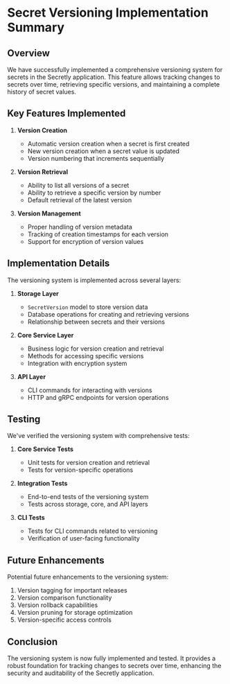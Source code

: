 # Secret Versioning Implementation Summary

## Overview

We have successfully implemented a comprehensive versioning system for secrets in the Secretly application. This feature allows tracking changes to secrets over time, retrieving specific versions, and maintaining a complete history of secret values.

## Key Features Implemented

1. **Version Creation**
   - Automatic version creation when a secret is first created
   - New version creation when a secret value is updated
   - Version numbering that increments sequentially

2. **Version Retrieval**
   - Ability to list all versions of a secret
   - Ability to retrieve a specific version by number
   - Default retrieval of the latest version

3. **Version Management**
   - Proper handling of version metadata
   - Tracking of creation timestamps for each version
   - Support for encryption of version values

## Implementation Details

The versioning system is implemented across several layers:

1. **Storage Layer**
   - `SecretVersion` model to store version data
   - Database operations for creating and retrieving versions
   - Relationship between secrets and their versions

2. **Core Service Layer**
   - Business logic for version creation and retrieval
   - Methods for accessing specific versions
   - Integration with encryption system

3. **API Layer**
   - CLI commands for interacting with versions
   - HTTP and gRPC endpoints for version operations

## Testing

We've verified the versioning system with comprehensive tests:

1. **Core Service Tests**
   - Unit tests for version creation and retrieval
   - Tests for version-specific operations

2. **Integration Tests**
   - End-to-end tests of the versioning system
   - Tests across storage, core, and API layers

3. **CLI Tests**
   - Tests for CLI commands related to versioning
   - Verification of user-facing functionality

## Future Enhancements

Potential future enhancements to the versioning system:

1. Version tagging for important releases
2. Version comparison functionality
3. Version rollback capabilities
4. Version pruning for storage optimization
5. Version-specific access controls

## Conclusion

The versioning system is now fully implemented and tested. It provides a robust foundation for tracking changes to secrets over time, enhancing the security and auditability of the Secretly application.